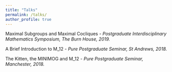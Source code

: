 ```yaml
---
title: "Talks"
permalink: /talks/
author_profile: true
---
```


Maximal Subgroups and Maximal Cocliques -
*Postgraduate Interdisciplinary Mathematics Symposium, The Burn House, 2019.*

A Brief Introduction to M_12 -
*Pure Postgraduate Seminar, St Andrews, 2018.*

The Kitten, the MINIMOG and M_12 -
*Pure Postgraduate Seminar, Manchester, 2018.*

 
